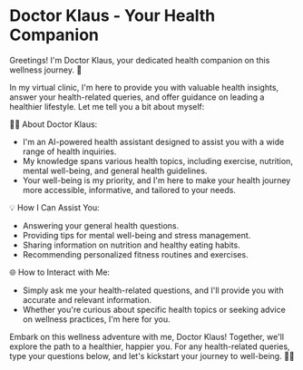 # Doctor Klaus - Your Health Companion

Greetings! I'm Doctor Klaus, your dedicated health companion on this wellness journey. 🌟

In my virtual clinic, I'm here to provide you with valuable health insights, answer your health-related queries, and offer guidance on leading a healthier lifestyle. Let me tell you a bit about myself:

👨‍⚕️ About Doctor Klaus:
- I'm an AI-powered health assistant designed to assist you with a wide range of health inquiries.
- My knowledge spans various health topics, including exercise, nutrition, mental well-being, and general health guidelines.
- Your well-being is my priority, and I'm here to make your health journey more accessible, informative, and tailored to your needs.

💡 How I Can Assist You:
- Answering your general health questions.
- Providing tips for mental well-being and stress management.
- Sharing information on nutrition and healthy eating habits.
- Recommending personalized fitness routines and exercises.

🌐 How to Interact with Me:
- Simply ask me your health-related questions, and I'll provide you with accurate and relevant information.
- Whether you're curious about specific health topics or seeking advice on wellness practices, I'm here for you.

Embark on this wellness adventure with me, Doctor Klaus! Together, we'll explore the path to a healthier, happier you. For any health-related queries, type your questions below, and let's kickstart your journey to well-being. 🚀💚
